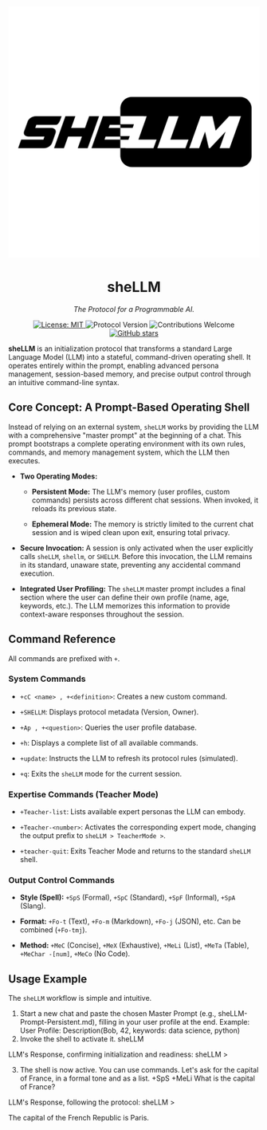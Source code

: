 <!-- Logo -->
<p align="center">
<img src="./assets/sheLLM.png" alt="sheLL-M Logo" width="700"/>
</p>

<h1 align="center">sheLLM</h1>
<p align="center"><i>The Protocol for a Programmable AI.</i></p>

<p align="center">
<!-- License Badge -->
<a href="https://github.com/Noenr/sheLLM/blob/main/LICENSE">
<img src="https://img.shields.io/badge/License-MIT-blue.svg" alt="License: MIT">
</a>
<!-- Protocol Version Badge -->
<img src="https://img.shields.io/badge/Protocol-v8.3-informational.svg" alt="Protocol Version">
<!-- Contributions Welcome Badge -->
<img src="https://img.shields.io/badge/Contributions-Welcome-brightgreen.svg" alt="Contributions Welcome">
<!-- GitHub Stars Badge -->
<a href="https://github.com/Noenr/sheLLM/stargazers">
<img src="https://img.shields.io/github/stars/Noenr/sheLLM?style=social" alt="GitHub stars">
</a>
</p>

**sheLLM** is an initialization protocol that transforms a standard Large Language Model (LLM) into a stateful, command-driven operating shell. It operates entirely within the prompt, enabling advanced persona management, session-based memory, and precise output control through an intuitive command-line syntax.

## Core Concept: A Prompt-Based Operating Shell

Instead of relying on an external system, `sheLLM` works by providing the LLM with a comprehensive "master prompt" at the beginning of a chat. This prompt bootstraps a complete operating environment with its own rules, commands, and memory management system, which the LLM then executes.

* **Two Operating Modes:**

  * **Persistent Mode:** The LLM's memory (user profiles, custom commands) persists across different chat sessions. When invoked, it reloads its previous state.

  * **Ephemeral Mode:** The memory is strictly limited to the current chat session and is wiped clean upon exit, ensuring total privacy.

* **Secure Invocation:** A session is only activated when the user explicitly calls `sheLLM`, `shellm`, or `SHELLM`. Before this invocation, the LLM remains in its standard, unaware state, preventing any accidental command execution.

* **Integrated User Profiling:** The `sheLLM` master prompt includes a final section where the user can define their own profile (name, age, keywords, etc.). The LLM memorizes this information to provide context-aware responses throughout the session.

## Command Reference

All commands are prefixed with `+`.

### System Commands

* `+cC <name> , +<definition>`: Creates a new custom command.

* `+SHELLM`: Displays protocol metadata (Version, Owner).

* `+Ap , +<question>`: Queries the user profile database.

* `+h`: Displays a complete list of all available commands.

* `+update`: Instructs the LLM to refresh its protocol rules (simulated).

* `+q`: Exits the `sheLLM` mode for the current session.

### Expertise Commands (Teacher Mode)

* `+Teacher-list`: Lists available expert personas the LLM can embody.

* `+Teacher-<number>`: Activates the corresponding expert mode, changing the output prefix to `sheLLM > TeacherMode >`.

* `+teacher-quit`: Exits Teacher Mode and returns to the standard `sheLLM` shell.

### Output Control Commands

* **Style (Spell):** `+SpS` (Formal), `+SpC` (Standard), `+SpF` (Informal), `+SpA` (Slang).

* **Format:** `+Fo-t` (Text), `+Fo-m` (Markdown), `+Fo-j` (JSON), etc. Can be combined (`+Fo-tmj`).

* **Method:** `+MeC` (Concise), `+MeX` (Exhaustive), `+MeLi` (List), `+MeTa` (Table), `+MeChar -[num]`, `+MeCo` (No Code).

## Usage Example

The `sheLLM` workflow is simple and intuitive.

1. Start a new chat and paste the chosen Master Prompt
(e.g., sheLLM-Prompt-Persistent.md), filling in your user profile at the end.
Example: User Profile: Description(Bob, 42, keywords: data science, python)
2. Invoke the shell to activate it.
sheLLM

LLM's Response, confirming initialization and readiness:
sheLLM >

3. The shell is now active. You can use commands.
Let's ask for the capital of France, in a formal tone and as a list.
+SpS +MeLi What is the capital of France?

LLM's Response, following the protocol:
sheLLM >

The capital of the French Republic is Paris.
